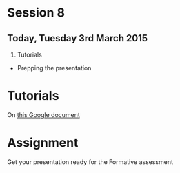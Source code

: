 # Session 8	

## Today, Tuesday 3rd March 2015

1. Tutorials
* Prepping the presentation	



# Tutorials

On [this Google document](https://docs.google.com/document/d/1WM1gwX8m2xBOiczmXlvO7SOqHNihj_mpWEbMooDDVqk/edit?usp=sharing)



# Assignment

Get your presentation ready for the Formative assessment

<!-- 
## TODO

- [ ] Reminder of [formative checklist](https://github.com/RavensbourneWebMedia/WEB14204/blob/master/sessions/session-09.md#checklist-for-presentations)
- [ ] Des Traynor presentation on content strategy and interface design for products that are UGC-based (what do you control? how can you influence the content users are producing?)
 -->